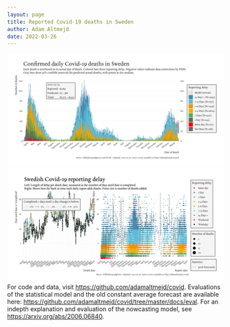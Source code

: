 ```yaml
---
layout: page
title: Reported Covid-19 deaths in Sweden
author: Adam Altmejd
date: 2022-03-26
---
```


![Graph of Swedish Covid-19 deaths with reporting delay.](deaths_lag_sweden_2022-03-26.png "Swedish Covid-19 deaths.")
![Graph of Swedish Covid-19 reporting delay in daily deaths.](lag_trend_sweden_2022-03-26.png "Trend in Swedish Covid-19 mortality reporting delay.")
For code and data, visit <https://github.com/adamaltmejd/covid>.
Evaluations of the statistical model and the old constant average forecast are available here: <https://github.com/adamaltmejd/covid/tree/master/docs/eval>.
For an indepth explanation and evaluation of the nowcasting model, see <https://arxiv.org/abs/2006.06840>.
